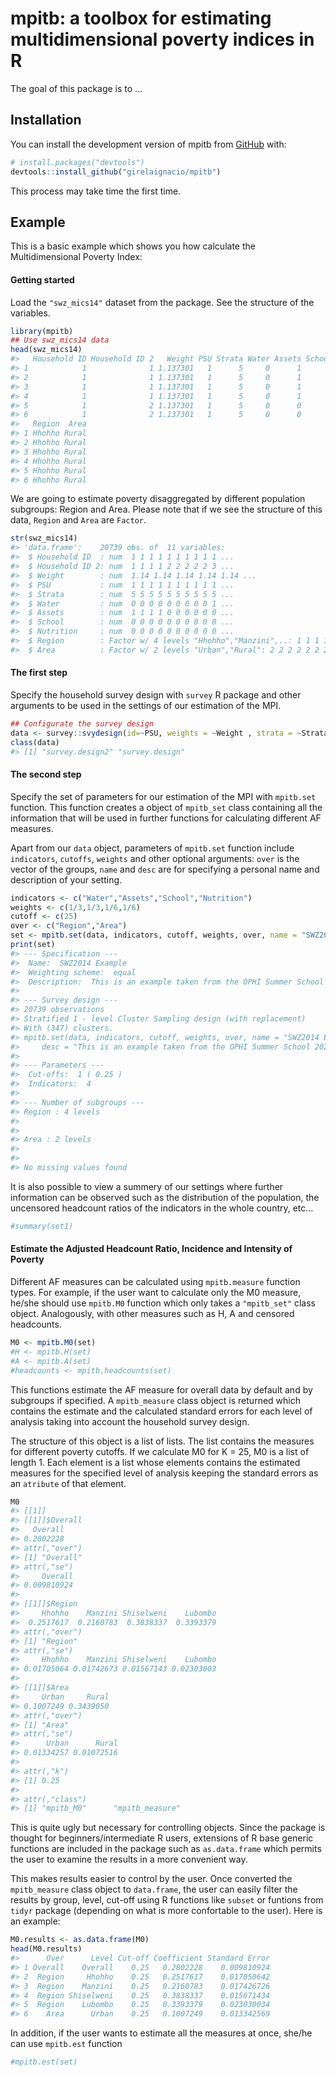 
<!-- README.md is generated from README.Rmd. Please edit that file -->

# mpitb: a toolbox for estimating multidimensional poverty indices in R

<!-- badges: start -->
<!-- badges: end -->

The goal of this package is to …

## Installation

You can install the development version of mpitb from
[GitHub](https://github.com/) with:

``` r
# install.packages("devtools")
devtools::install_github("girelaignacio/mpitb")
```

This process may take time the first time.

## Example

This is a basic example which shows you how calculate the
Multidimensional Poverty Index:

#### Getting started

Load the `"swz_mics14"` dataset from the package. See the structure of
the variables.

``` r
library(mpitb)
## Use swz_mics14 data
head(swz_mics14)
#>   Household ID Household ID 2   Weight PSU Strata Water Assets School Nutrition
#> 1            1              1 1.137301   1      5     0      1      0         0
#> 2            1              1 1.137301   1      5     0      1      0         0
#> 3            1              1 1.137301   1      5     0      1      0         0
#> 4            1              1 1.137301   1      5     0      1      0         0
#> 5            1              2 1.137301   1      5     0      0      0         0
#> 6            1              2 1.137301   1      5     0      0      0         0
#>   Region  Area
#> 1 Hhohho Rural
#> 2 Hhohho Rural
#> 3 Hhohho Rural
#> 4 Hhohho Rural
#> 5 Hhohho Rural
#> 6 Hhohho Rural
```

We are going to estimate poverty disaggregated by different population
subgroups: Region and Area. Please note that if we see the structure of
this data, `Region` and `Area` are `Factor`.

``` r
str(swz_mics14)
#> 'data.frame':    20739 obs. of  11 variables:
#>  $ Household ID  : num  1 1 1 1 1 1 1 1 1 1 ...
#>  $ Household ID 2: num  1 1 1 1 2 2 2 2 2 3 ...
#>  $ Weight        : num  1.14 1.14 1.14 1.14 1.14 ...
#>  $ PSU           : num  1 1 1 1 1 1 1 1 1 1 ...
#>  $ Strata        : num  5 5 5 5 5 5 5 5 5 5 ...
#>  $ Water         : num  0 0 0 0 0 0 0 0 0 1 ...
#>  $ Assets        : num  1 1 1 1 0 0 0 0 0 0 ...
#>  $ School        : num  0 0 0 0 0 0 0 0 0 0 ...
#>  $ Nutrition     : num  0 0 0 0 0 0 0 0 0 0 ...
#>  $ Region        : Factor w/ 4 levels "Hhohho","Manzini",..: 1 1 1 1 1 1 1 1 1 1 ...
#>  $ Area          : Factor w/ 2 levels "Urban","Rural": 2 2 2 2 2 2 2 2 2 2 ...
```

#### The first step

Specify the household survey design with `survey` R package and other
arguments to be used in the settings of our estimation of the MPI.

``` r
## Configurate the survey design 
data <- survey::svydesign(id=~PSU, weights = ~Weight , strata = ~Strata, data = swz_mics14)
class(data)
#> [1] "survey.design2" "survey.design"
```

#### The second step

Specify the set of parameters for our estimation of the MPI with
`mpitb.set` function. This function creates a object of `mpitb_set`
class containing all the information that will be used in further
functions for calculating different AF measures.

Apart from our `data` object, parameters of `mpitb.set` function include
`indicators`, `cutoffs`, `weights` and other optional arguments: `over`
is the vector of the groups, `name` and `desc` are for specifying a
personal name and description of your setting.

``` r
indicators <- c("Water","Assets","School","Nutrition")
weights <- c(1/3,1/3,1/6,1/6)
cutoff <- c(25)
over <- c("Region","Area")
set <- mpitb.set(data, indicators, cutoff, weights, over, name = "SWZ2014 Example", desc = "This is an example taken from the OPHI Summer School 2022")
print(set)
#> --- Specification --- 
#>  Name:  SWZ2014 Example 
#>  Weighting scheme:  equal 
#>  Description:  This is an example taken from the OPHI Summer School 2022 
#> 
#> --- Survey design --- 
#> 20739 observations
#> Stratified 1 - level Cluster Sampling design (with replacement)
#> With (347) clusters.
#> mpitb.set(data, indicators, cutoff, weights, over, name = "SWZ2014 Example", 
#>     desc = "This is an example taken from the OPHI Summer School 2022")
#> 
#> --- Parameters ---
#>  Cut-offs:  1 ( 0.25 )
#>  Indicators:  4 
#> 
#> --- Number of subgroups ---
#> Region : 4 levels
#> 
#> 
#> Area : 2 levels
#> 
#> 
#> No missing values found
```

It is also possible to view a summery of our settings where further
information can be observed such as the distribution of the population,
the uncensored headcount ratios of the indicators in the whole country,
etc…

``` r
#summary(set1)
```

#### Estimate the Adjusted Headcount Ratio, Incidence and Intensity of Poverty

Different AF measures can be calculated using `mpitb.measure` function
types. For example, if the user want to calculate only the M0 measure,
he/she should use `mpitb.M0` function which only takes a `"mpitb_set"`
class object. Analogously, with other measures such as H, A and censored
headcounts.

``` r
M0 <- mpitb.M0(set)
#H <- mpitb.H(set)
#A <- mpitb.A(set)
#headcounts <- mpitb.headcounts(set)
```

This functions estimate the AF measure for overall data by default and
by subgroups if specified. A `mpitb_measure` class object is returned
which contains the estimate and the calculated standard errors for each
level of analysis taking into account the household survey design.

The structure of this object is a list of lists. The list contains the
measures for different poverty cutoffs. If we calculate M0 for K = 25,
M0 is a list of length 1. Each element is a list whose elements contains
the estimated measures for the specified level of analysis keeping the
standard errors as an `atribute` of that element.

``` r
M0
#> [[1]]
#> [[1]]$Overall
#>   Overall 
#> 0.2802228 
#> attr(,"over")
#> [1] "Overall"
#> attr(,"se")
#>     Overall 
#> 0.009810924 
#> 
#> [[1]]$Region
#>     Hhohho    Manzini Shiselweni    Lubombo 
#>  0.2517617  0.2160783  0.3838337  0.3393379 
#> attr(,"over")
#> [1] "Region"
#> attr(,"se")
#>     Hhohho    Manzini Shiselweni    Lubombo 
#> 0.01705064 0.01742673 0.01567143 0.02303003 
#> 
#> [[1]]$Area
#>     Urban     Rural 
#> 0.1007249 0.3439050 
#> attr(,"over")
#> [1] "Area"
#> attr(,"se")
#>      Urban      Rural 
#> 0.01334257 0.01072516 
#> 
#> attr(,"k")
#> [1] 0.25
#> 
#> attr(,"class")
#> [1] "mpitb_M0"      "mpitb_measure"
```

This is quite ugly but necessary for controlling objects. Since the
package is thought for beginners/intermediate R users, extensions of R
base generic functions are included in the package such as
`as.data.frame` which permits the user to examine the results in a more
convenient way.

This makes results easier to control by the user. Once converted the
`mpitb_measure` class object to `data.frame`, the user can easily filter
the results by group, level, cut-off using R functions like `subset` or
funtions from `tidyr` package (depending on what is more confortable to
the user). Here is an example:

``` r
M0.results <- as.data.frame(M0)
head(M0.results)
#>      Over      Level Cut-off Coefficient Standard Error
#> 1 Overall    Overall    0.25   0.2802228    0.009810924
#> 2  Region     Hhohho    0.25   0.2517617    0.017050642
#> 3  Region    Manzini    0.25   0.2160783    0.017426726
#> 4  Region Shiselweni    0.25   0.3838337    0.015671434
#> 5  Region    Lubombo    0.25   0.3393379    0.023030034
#> 6    Area      Urban    0.25   0.1007249    0.013342569
```

In addition, if the user wants to estimate all the measures at once,
she/he can use `mpitb.est` function

``` r
#mpitb.est(set)
```
